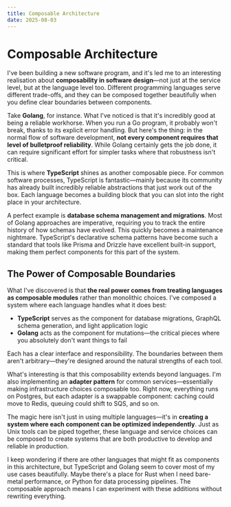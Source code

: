 ```yaml
---
title: Composable Architecture
date: 2025-08-03
---
```

# Composable Architecture

I've been building a new software program, and it's led me to an interesting realisation about **composability in software design**—not just at the service level, but at the language level too. Different programming languages serve different trade-offs, and they can be composed together beautifully when you define clear boundaries between components.

Take **Golang**, for instance. What I've noticed is that it's incredibly good at being a reliable workhorse. When you run a Go program, it probably won't break, thanks to its explicit error handling. But here's the thing: in the normal flow of software development, **not every component requires that level of bulletproof reliability**. While Golang certainly gets the job done, it can require significant effort for simpler tasks where that robustness isn't critical.

This is where **TypeScript** shines as another composable piece. For common software processes, TypeScript is fantastic—mainly because its community has already built incredibly reliable abstractions that just work out of the box. Each language becomes a building block that you can slot into the right place in your architecture.

A perfect example is **database schema management and migrations**. Most of Golang approaches are imperative, requiring you to track the entire history of how schemas have evolved. This quickly becomes a maintenance nightmare. TypeScript's declarative schema patterns have become such a standard that tools like Prisma and Drizzle have excellent built-in support, making them perfect components for this part of the system.

## The Power of Composable Boundaries

What I've discovered is that **the real power comes from treating languages as composable modules** rather than monolithic choices. I've composed a system where each language handles what it does best:

- **TypeScript** serves as the component for database migrations, GraphQL schema generation, and light application logic
- **Golang** acts as the component for mutations—the critical pieces where you absolutely don't want things to fail

Each has a clear interface and responsibility. The boundaries between them aren't arbitrary—they're designed around the natural strengths of each tool.

What's interesting is that this composability extends beyond languages. I'm also implementing an **adapter pattern** for common services—essentially making infrastructure choices composable too. Right now, everything runs on Postgres, but each adapter is a swappable component: caching could move to Redis, queuing could shift to SQS, and so on.

The magic here isn't just in using multiple languages—it's in **creating a system where each component can be optimized independently**. Just as Unix tools can be piped together, these language and service choices can be composed to create systems that are both productive to develop and reliable in production.

I keep wondering if there are other languages that might fit as components in this architecture, but TypeScript and Golang seem to cover most of my use cases beautifully. Maybe there's a place for Rust when I need bare-metal performance, or Python for data processing pipelines. The composable approach means I can experiment with these additions without rewriting everything.
